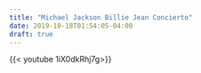 ```yaml
---
title: "Michael Jackson Billie Jean Concierto"
date: 2019-10-18T01:54:05-04:00
draft: true
---
```


{{< youtube 1iX0dkRhj7g>}}

